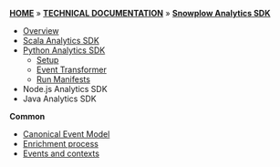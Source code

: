 [**HOME**](Home) » [**TECHNICAL DOCUMENTATION**](Snowplow-technical-documentation) » [**Snowplow Analytics SDK**](Snowplow-Analytics-SDK)

- [Overview](Snowplow-Analytics-SDK)
- [Scala Analytics SDK](Scala-Analytics-SDK)
- [Python Analytics SDK](Python-Analytics-SDK)
    * [Setup](Python-Analytics-SDK-Setup)
    * [Event Transformer](Python-Analytics-SDK-Event-Transformer)
    * [Run Manifests](Python-Analytics-SDK-Run-Manifests)
- Node.js Analytics SDK
- Java Analytics SDK

**Common**

- [Canonical Event Model](canonical-event-model)
- [Enrichment process](The-Enrichment-process)
- [Events and contexts](Events-and-Contexts)
